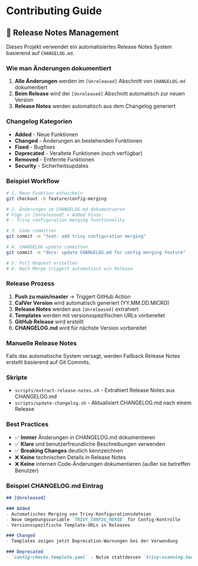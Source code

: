 # Contributing Guide

## 📝 Release Notes Management

Dieses Projekt verwendet ein automatisiertes Release Notes System basierend auf `CHANGELOG.md`.

### Wie man Änderungen dokumentiert

1. **Alle Änderungen** werden im `[Unreleased]` Abschnitt von `CHANGELOG.md` dokumentiert
2. **Beim Release** wird der `[Unreleased]` Abschnitt automatisch zur neuen Version
3. **Release Notes** werden automatisch aus dem Changelog generiert

### Changelog Kategorien

- **Added** - Neue Funktionen
- **Changed** - Änderungen an bestehenden Funktionen
- **Fixed** - Bugfixes
- **Deprecated** - Veraltete Funktionen (noch verfügbar)
- **Removed** - Entfernte Funktionen
- **Security** - Sicherheitsupdates

### Beispiel Workflow

```bash
# 1. Neue Funktion entwickeln
git checkout -b feature/config-merging

# 2. Änderungen im CHANGELOG.md dokumentieren
# Füge in [Unreleased] > Added hinzu:
# - Trivy configuration merging functionality

# 3. Code committen
git commit -m "feat: add trivy configuration merging"

# 4. CHANGELOG update committen
git commit -m "docs: update CHANGELOG.md for config merging feature"

# 5. Pull Request erstellen
# 6. Nach Merge triggert automatisch ein Release
```

### Release Prozess

1. **Push zu main/master** → Triggert GitHub Action
2. **CalVer Version** wird automatisch generiert (YY.MM.DD.MICRO)
3. **Release Notes** werden aus `[Unreleased]` extrahiert
4. **Templates** werden mit versionsspezifischen URLs vorbereitet
5. **GitHub Release** wird erstellt
6. **CHANGELOG.md** wird für nächste Version vorbereitet

### Manuelle Release Notes

Falls das automatische System versagt, werden Fallback Release Notes erstellt basierend auf Git Commits.

### Skripte

- `scripts/extract-release-notes.sh` - Extrahiert Release Notes aus CHANGELOG.md
- `scripts/update-changelog.sh` - Aktualisiert CHANGELOG.md nach einem Release

### Best Practices

- ✅ **Immer** Änderungen in CHANGELOG.md dokumentieren
- ✅ **Klare** und benutzerfreundliche Beschreibungen verwenden
- ✅ **Breaking Changes** deutlich kennzeichnen
- ❌ **Keine** technischen Details in Release Notes
- ❌ **Keine** internen Code-Änderungen dokumentieren (außer sie betreffen Benutzer)

### Beispiel CHANGELOG.md Eintrag

```markdown
## [Unreleased]

### Added
- Automatisches Merging von Trivy-Konfigurationsdateien
- Neue Umgebungsvariable `TRIVY_CONFIG_MERGE` für Config-Kontrolle
- Versionsspezifische Template-URLs in Releases

### Changed
- Templates zeigen jetzt Deprecation-Warnungen bei der Verwendung

### Deprecated
- `config-checks.template.yaml` - Nutze stattdessen `trivy-scanning.template.yaml`
```
